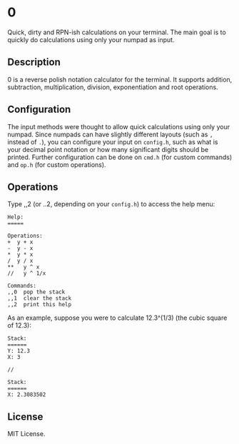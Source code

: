 0
==

Quick, dirty and RPN-ish calculations on your terminal. The main goal is to quickly do calculations using only your numpad as input.

Description
-----------

0 is a reverse polish notation calculator for the terminal. It supports addition, subtraction, multiplication, division, exponentiation and root operations.

Configuration
-------------

The input methods were thought to allow quick calculations using only your numpad. Since numpads can have slightly different layouts (such as `,` instead of `.`), you can configure your input on `config.h`, such as what is your decimal point notation or how many significant digits should be printed. Further configuration can be done on `cmd.h` (for custom commands) and `op.h` (for custom operations).

Operations
----------

Type ,,2 (or ..2, depending on your `config.h`) to access the help menu:

```
Help:
=====

Operations:
+  y + x  
-  y - x  
*  y * x  
/  y / x  
**   y ^ x  
//   y ^ 1/x

Commands:
,,0  pop the stack  
,,1  clear the stack  
,,2  print this help
```

As an example, suppose you were to calculate 12.3^(1/3) (the cubic square of 12.3):

```
Stack:
======
Y: 12.3
X: 3

//

Stack:
======
X: 2.3083502

```

License
-------

MIT License.
